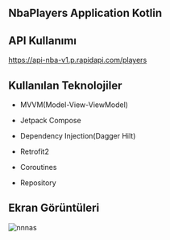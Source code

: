 
## NbaPlayers Application Kotlin



## API Kullanımı

https://api-nba-v1.p.rapidapi.com/players






  

  

 ## Kullanılan Teknolojiler

* MVVM(Model-View-ViewModel)

* Jetpack Compose

* Dependency Injection(Dagger Hilt)

* Retrofit2

* Coroutines

* Repository
## Ekran Görüntüleri
![nnnas](https://user-images.githubusercontent.com/105236639/201528450-7637cd53-dddf-4eef-8926-705135a0ac01.png)
  
